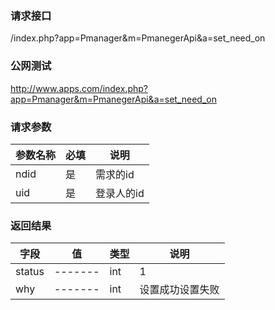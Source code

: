 ### **请求接口**
/index.php?app=Pmanager&m=PmanegerApi&a=set_need_on



### **公网测试**
http://www.apps.com/index.php?app=Pmanager&m=PmanegerApi&a=set_need_on

### **请求参数**

| 参数名称  |必填|     说明      |
|------|-----|------|
| ndid| 是 |   需求的id  |
| uid| 是 |  登录人的id  |

### **返回结果**
|字段        |值          |类型    |说明        |
| ---------  |--------    |-------- |--------  |
|status|-------   |int    | 1 |
|why|-------   |int    | 设置成功设置失败  |

